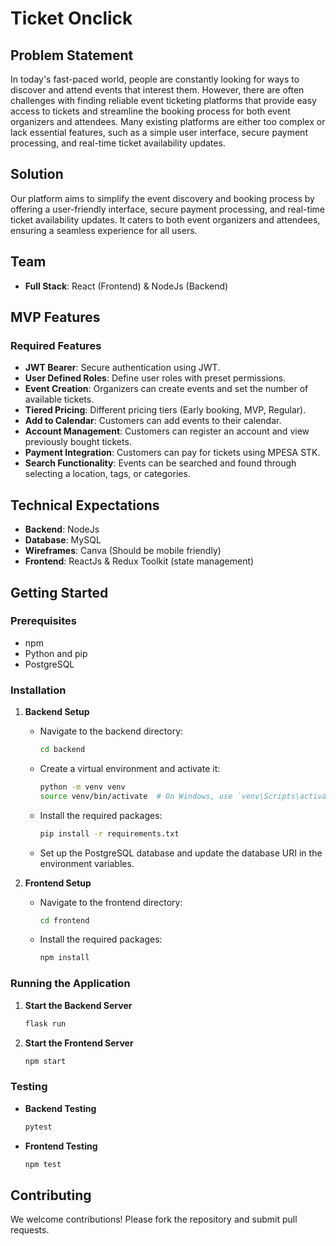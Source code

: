 # Ticket Onclick

## Problem Statement

In today's fast-paced world, people are constantly looking for ways to discover and attend events that interest them. However, there are often challenges with finding reliable event ticketing platforms that provide easy access to tickets and streamline the booking process for both event organizers and attendees. Many existing platforms are either too complex or lack essential features, such as a simple user interface, secure payment processing, and real-time ticket availability updates.

## Solution

Our platform aims to simplify the event discovery and booking process by offering a user-friendly interface, secure payment processing, and real-time ticket availability updates. It caters to both event organizers and attendees, ensuring a seamless experience for all users.

## Team

- **Full Stack**: React (Frontend) & NodeJs (Backend)

## MVP Features

### Required Features

- **JWT Bearer**: Secure authentication using JWT.
- **User Defined Roles**: Define user roles with preset permissions.
- **Event Creation**: Organizers can create events and set the number of available tickets.
- **Tiered Pricing**: Different pricing tiers (Early booking, MVP, Regular).
- **Add to Calendar**: Customers can add events to their calendar.
- **Account Management**: Customers can register an account and view previously bought tickets.
- **Payment Integration**: Customers can pay for tickets using MPESA STK.
- **Search Functionality**: Events can be searched and found through selecting a location, tags, or categories.

## Technical Expectations

- **Backend**: NodeJs
- **Database**: MySQL
- **Wireframes**: Canva (Should be mobile friendly)
- **Frontend**: ReactJs & Redux Toolkit (state management)

## Getting Started

### Prerequisites

- npm
- Python and pip
- PostgreSQL

### Installation

1. **Backend Setup**

   - Navigate to the backend directory:
     ```bash
     cd backend
     ```
   - Create a virtual environment and activate it:
     ```bash
     python -m venv venv
     source venv/bin/activate  # On Windows, use `venv\Scripts\activate`
     ```
   - Install the required packages:
     ```bash
     pip install -r requirements.txt
     ```
   - Set up the PostgreSQL database and update the database URI in the environment variables.

2. **Frontend Setup**
   - Navigate to the frontend directory:
     ```bash
     cd frontend
     ```
   - Install the required packages:
     ```bash
     npm install
     ```

### Running the Application

1. **Start the Backend Server**

   ```bash
   flask run
   ```

2. **Start the Frontend Server**
   ```bash
   npm start
   ```

### Testing

- **Backend Testing**
  ```bash
  pytest
  ```
- **Frontend Testing**
  ```bash
  npm test
  ```

## Contributing

We welcome contributions! Please fork the repository and submit pull requests.
